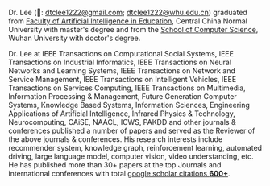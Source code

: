 Dr. Lee (📨: dtclee1222@gmail.com; dtclee1222@whu.edu.cn) graduated from [Faculty of Artificial Intelligence in Education](https://foaie.ccnu.edu.cn/), Central China Normal University with master's degree and from the [School of Computer Science](https://cs.whu.edu.cn/), Wuhan University with doctor's degree. 

Dr. Lee at IEEE Transactions on Computational Social Systems, IEEE Transactions on Industrial Informatics, IEEE Transactions on Neural Networks and Learning Systems, IEEE Transactions on Network and Service Management, IEEE Transactions on Intelligent Vehicles,  IEEE Transactions on Services Computing, IEEE Transactions on Multimedia, Information Processing & Management,  Future Generation Computer Systems, Knowledge Based Systems, Information Sciences,  Engineering Applications of Artificial Intelligence, Infrared Physics & Technology, Neurocomputing, CAiSE, NAACL, ICWS,  PAKDD and other journals & conferences published a number of papers and served as the Reviewer of the above journals & conferences. His research interests include recommender system, knowledge graph, reinforcement learning, automated driving, large language model, computer vision, video understanding, etc. He has published more than 30+ papers at the top Journals and international conferences with total <a href='https://scholar.google.com/citations?user=VDzqb5UAAAAJ'>google scholar citations <strong><span id='total_cit'>600+</span></strong></a>. 

<!-- Dr. Lee is also currently the Director of the Data Analysis and Cognitive Inference (DACI) Laboratory, The [DACI Laboratory](https://www.dacilab.com) focus on solving practical problems in intelligent education, digital humanities, sports & health, and smart factory. -->
